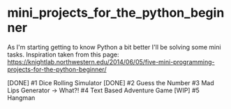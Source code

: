 # mini_projects_for_the_python_beginner
As I'm starting getting to know Python a bit better I'll be solving some mini tasks. Inspiration taken from this page: https://knightlab.northwestern.edu/2014/06/05/five-mini-programming-projects-for-the-python-beginner/

[DONE] #1 Dice Rolling Simulator
[DONE] #2 Guess the Number
       #3 Mad Lips Generator -> What?! 
       #4 Text Based Adventure Game
[WIP]  #5 Hangman
